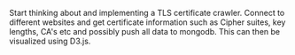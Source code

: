 Start thinking about and implementing a TLS certificate crawler. Connect to 
different websites and get certificate information such as Cipher suites, key lengths, 
CA's etc and possibly push all data to mongodb. This can then be visualized using 
D3.js. 